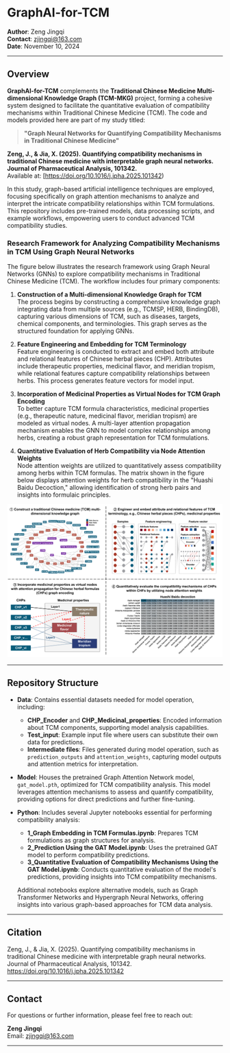 # **GraphAI-for-TCM**

**Author**: Zeng Jingqi  
**Contact**: [zjingqi@163.com](mailto:zjingqi@163.com)  
**Date**: November 10, 2024  

---

## **Overview**

**GraphAI-for-TCM** complements the **Traditional Chinese Medicine Multi-dimensional Knowledge Graph (TCM-MKG)** project, forming a cohesive system designed to facilitate the quantitative evaluation of compatibility mechanisms within Traditional Chinese Medicine (TCM). The code and models provided here are part of my study titled:

> **"Graph Neural Networks for Quantifying Compatibility Mechanisms in Traditional Chinese Medicine"**

**Zeng, J., & Jia, X. (2025). Quantifying compatibility mechanisms in traditional Chinese medicine with interpretable graph neural networks. Journal of Pharmaceutical Analysis, 101342.**  
Available at: [https://doi.org/10.1016/j.jpha.2025.101342)

In this study, graph-based artificial intelligence techniques are employed, focusing specifically on graph attention mechanisms to analyze and interpret the intricate compatibility relationships within TCM formulations. This repository includes pre-trained models, data processing scripts, and example workflows, empowering users to conduct advanced TCM compatibility studies.



### Research Framework for Analyzing Compatibility Mechanisms in TCM Using Graph Neural Networks

The figure below illustrates the research framework using Graph Neural Networks (GNNs) to explore compatibility mechanisms in Traditional Chinese Medicine (TCM). The workflow includes four primary components:

1. **Construction of a Multi-dimensional Knowledge Graph for TCM**  
   The process begins by constructing a comprehensive knowledge graph integrating data from multiple sources (e.g., TCMSP, HERB, BindingDB), capturing various dimensions of TCM, such as diseases, targets, chemical components, and terminologies. This graph serves as the structured foundation for applying GNNs.

2. **Feature Engineering and Embedding for TCM Terminology**  
   Feature engineering is conducted to extract and embed both attribute and relational features of Chinese herbal pieces (CHP). Attributes include therapeutic properties, medicinal flavor, and meridian tropism, while relational features capture compatibility relationships between herbs. This process generates feature vectors for model input.

3. **Incorporation of Medicinal Properties as Virtual Nodes for TCM Graph Encoding**  
   To better capture TCM formula characteristics, medicinal properties (e.g., therapeutic nature, medicinal flavor, meridian tropism) are modeled as virtual nodes. A multi-layer attention propagation mechanism enables the GNN to model complex relationships among herbs, creating a robust graph representation for TCM formulations.

4. **Quantitative Evaluation of Herb Compatibility via Node Attention Weights**  
   Node attention weights are utilized to quantitatively assess compatibility among herbs within TCM formulas. The matrix shown in the figure below displays attention weights for herb compatibility in the "Huashi Baidu Decoction," allowing identification of strong herb pairs and insights into formulaic principles.

![Research Framework for TCM Compatibility Mechanisms](Figure/Graphic_abstract.png)

---

## **Repository Structure**

- **Data**: Contains essential datasets needed for model operation, including:
  - **CHP_Encoder** and **CHP_Medicinal_properties**: Encoded information about TCM components, supporting model analysis capabilities.
  - **Test_input**: Example input file where users can substitute their own data for predictions.
  - **Intermediate files**: Files generated during model operation, such as `prediction_outputs` and `attention_weights`, capturing model outputs and attention metrics for interpretation.

- **Model**: Houses the pretrained Graph Attention Network model, `gat_model.pth`, optimized for TCM compatibility analysis. This model leverages attention mechanisms to assess and quantify compatibility, providing options for direct predictions and further fine-tuning.

- **Python**: Includes several Jupyter notebooks essential for performing compatibility analysis:
  - **1_Graph Embedding in TCM Formulas.ipynb**: Prepares TCM formulations as graph structures for analysis.
  - **2_Prediction Using the GAT Model.ipynb**: Uses the pretrained GAT model to perform compatibility predictions.
  - **3_Quantitative Evaluation of Compatibility Mechanisms Using the GAT Model.ipynb**: Conducts quantitative evaluation of the model's predictions, providing insights into TCM compatibility mechanisms.

  Additional notebooks explore alternative models, such as Graph Transformer Networks and Hypergraph Neural Networks, offering insights into various graph-based approaches for TCM data analysis.

---

## **Citation**

Zeng, J., & Jia, X. (2025). Quantifying compatibility mechanisms in traditional Chinese medicine with interpretable graph neural networks. Journal of Pharmaceutical Analysis, 101342. https://doi.org/10.1016/j.jpha.2025.101342

---

## **Contact**  

For questions or further information, please feel free to reach out:

**Zeng Jingqi**  
Email: [zjingqi@163.com](mailto:zjingqi@163.com)

---
